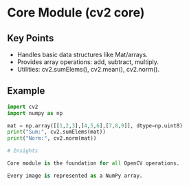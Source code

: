 # Core Module (cv2 core)

## Key Points
- Handles basic data structures like Mat/arrays.
- Provides array operations: add, subtract, multiply.
- Utilities: cv2.sumElems(), cv2.mean(), cv2.norm().

## Example
```python
import cv2
import numpy as np

mat = np.array([[1,2,3],[4,5,6],[7,8,9]], dtype=np.uint8)
print("Sum:", cv2.sumElems(mat))
print("Norm:", cv2.norm(mat))

# Insights

Core module is the foundation for all OpenCV operations.

Every image is represented as a NumPy array.